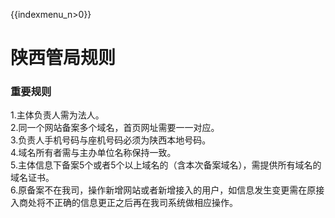 {{indexmenu_n>0}}

# 陕西管局规则

### 重要规则

1.主体负责人需为法人。  
2.同一个网站备案多个域名，首页网址需要一一对应。  
3.负责人手机号码与座机号码必须为陕西本地号码。  
4.域名所有者需与主办单位名称保持一致。  
5.主体信息下备案5个或者5个以上域名的（含本次备案域名），需提供所有域名的域名证书。  
6.原备案不在我司，操作新增网站或者新增接入的用户，如信息发生变更需在原接入商处将不正确的信息更正之后再在我司系统做相应操作。
